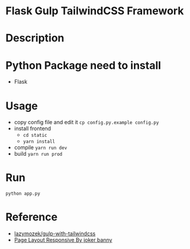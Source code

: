 Flask Gulp TailwindCSS Framework
================================
# Description
# Python Package need to install
+ Flask
# Usage
+ copy config file and edit it
```cp config.py.example config.py```
+ install frontend
    + ```cd static```
    + ```yarn install```
+ compile
```yarn run dev```
+ build
```yarn run prod```
# Run
```python app.py```

# Reference
+ [lazymozek/gulp-with-tailwindcss](https://github.com/lazymozek/gulp-with-tailwindcss)
+ [Page Layout Responsive By joker banny](https://tailwindcomponents.com/component/page-layout-responsive)